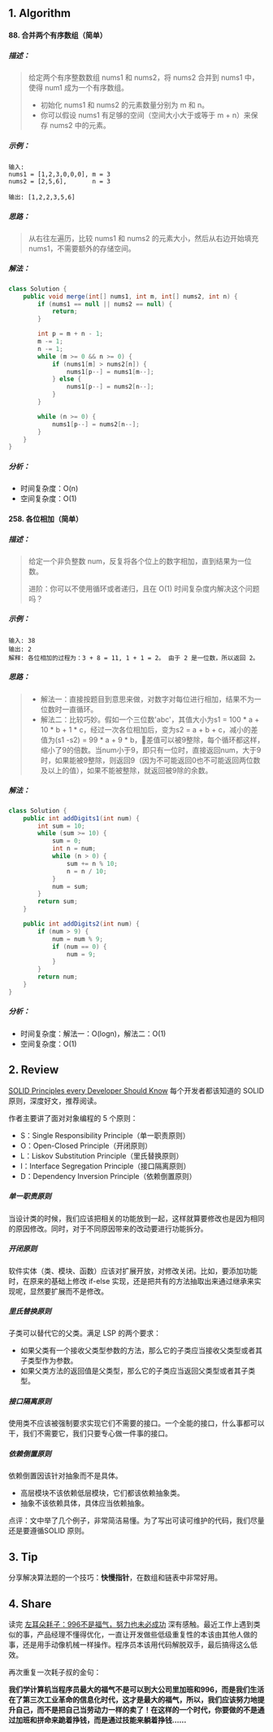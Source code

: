 ## 1. Algorithm

#### 88. 合并两个有序数组（简单）

##### 描述：

> 给定两个有序整数数组 nums1 和 nums2，将 nums2 合并到 nums1 中，使得 num1 成为一个有序数组。
>
> * 初始化 nums1 和 nums2 的元素数量分别为 m 和 n。
> * 你可以假设 nums1 有足够的空间（空间大小大于或等于 m + n）来保存 nums2 中的元素。


##### 示例：

```properties
输入:
nums1 = [1,2,3,0,0,0], m = 3
nums2 = [2,5,6],       n = 3

输出: [1,2,2,3,5,6]
```

##### 思路：

> 从右往左遍历，比较 nums1 和 nums2 的元素大小，然后从右边开始填充 nums1，不需要额外的存储空间。 

##### 解法：

```java
class Solution {
    public void merge(int[] nums1, int m, int[] nums2, int n) {
        if (nums1 == null || nums2 == null) {
            return;
        }

        int p = m + n - 1;
        m -= 1;
        n -= 1;
        while (m >= 0 && n >= 0) {
            if (nums1[m] > nums2[n]) {
                nums1[p--] = nums1[m--];
            } else {
                nums1[p--] = nums2[n--];
            }
        }

        while (n >= 0) {
            nums1[p--] = nums2[n--];
        }
    }
}
```

##### 分析：

- 时间复杂度：O(n)
- 空间复杂度：O(1)

#### 258. 各位相加（简单）

##### 描述：

> 给定一个非负整数 num，反复将各个位上的数字相加，直到结果为一位数。
>
> 进阶：你可以不使用循环或者递归，且在 O(1) 时间复杂度内解决这个问题吗？ 
##### 示例：

```properties
输入: 38
输出: 2 
解释: 各位相加的过程为：3 + 8 = 11, 1 + 1 = 2。 由于 2 是一位数，所以返回 2。
```

##### 思路：

> - 解法一：直接按题目到意思来做，对数字对每位进行相加，结果不为一位数时一直循环。
> - 解法二：比较巧妙。假如一个三位数'abc'，其值大小为s1 = 100 * a + 10 * b + 1 * c，经过一次各位相加后，变为s2 = a + b + c，减小的差值为(s1 -s2) = 99 * a + 9 * b，差值可以被9整除，每个循环都这样，缩小了9的倍数。当num小于9，即只有一位时，直接返回num，大于9时，如果能被9整除，则返回9（因为不可能返回0也不可能返回两位数及以上的值），如果不能被整除，就返回被9除的余数。 
> 

##### 解法：

```java
class Solution {
    public int addDigits1(int num) {
        int sum = 10;
        while (sum >= 10) {
            sum = 0;
            int n = num;
            while (n > 0) {
                sum += n % 10;
                n = n / 10;
            }
            num = sum;
        }
        return sum;
    }

    public int addDigits2(int num) {
        if (num > 9) {
            num = num % 9;
            if (num == 0) {
                num = 9;
            }
        }
        return num;
    }
}
```

##### 分析：

- 时间复杂度：解法一：O(logn)，解法二：O(1)
- 空间复杂度：O(1)

## 2. Review

[SOLID Principles every Developer Should Know](<https://blog.bitsrc.io/solid-principles-every-developer-should-know-b3bfa96bb688>) 每个开发者都该知道的 SOLID 原则，深度好文，推荐阅读。

作者主要讲了面对对象编程的 5 个原则：

- S：Single Responsibility Principle（单一职责原则）
- O：Open-Closed Principle（开闭原则）
- L：Liskov Substitution Principle（里氏替换原则）
- I：Interface Segregation Principle（接口隔离原则）
- D：Dependency Inversion Principle（依赖倒置原则）

##### 单一职责原则

当设计类的时候，我们应该把相关的功能放到一起，这样就算要修改也是因为相同的原因修改。同时，对于不同原因带来的改动要进行功能拆分。

##### 开闭原则

软件实体（类、模块、函数）应该对扩展开放，对修改关闭。比如，要添加功能时，在原来的基础上修改 if-else 实现，还是把共有的方法抽取出来通过继承来实现呢，显然要扩展而不是修改。

##### 里氏替换原则

子类可以替代它的父类。满足 LSP 的两个要求：

- 如果父类有一个接收父类型参数的方法，那么它的子类应当接收父类型或者其子类型作为参数。
- 如果父类方法的返回值是父类型，那么它的子类应当返回父类型或者其子类型。

##### 接口隔离原则

使用类不应该被强制要求实现它们不需要的接口。一个全能的接口，什么事都可以干，我们不需要它，我们只要专心做一件事的接口。

##### 依赖倒置原则

依赖倒置因该针对抽象而不是具体。

- 高层模块不该依赖低层模块，它们都该依赖抽象类。
- 抽象不该依赖具体，具体应当依赖抽象。

点评：文中举了几个例子，非常简洁易懂。为了写出可读可维护的代码，我们尽量还是要遵循SOLID 原则。

## 3. Tip

分享解决算法题的一个技巧：**快慢指针**，在数组和链表中非常好用。


## 4. Share

读完 [左耳朵耗子：996不是福气，努力也未必成功](https://coolshell.cn/articles/19271.html) 深有感触。最近工作上遇到类似的事，产品经理不懂得优化，一直让开发做些低级重复性的本该由其他人做的事，还是用手动像机械一样操作。程序员本该用代码解脱双手，最后搞得这么低效。

再次重复一次耗子叔的金句：

**我们学计算机当程序员最大的福气不是可以到大公司里加班和996，而是我们生活在了第三次工业革命的信息化时代，这才是最大的福气，所以，我们应该努力地提升自己，而不是把自己当劳动力一样的卖了！在这样的一个时代，你要做的不是通过加班和拼命来跪着挣钱，而是通过技能来躺着挣钱……**